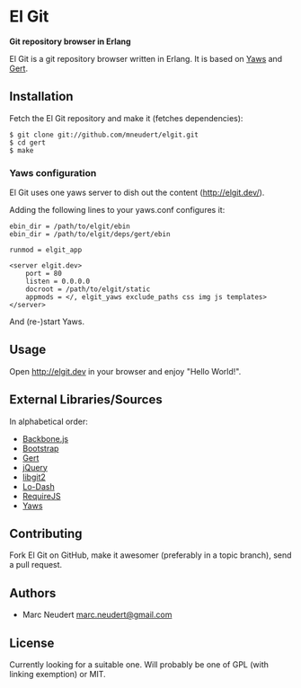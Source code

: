 # El Git
**Git repository browser in Erlang**

El Git is a git repository browser written in Erlang. It is based on
[Yaws](https://github.com/klacke/yaws) and
[Gert](https://github.com/mneudert/gert).


## Installation

Fetch the El Git repository and make it (fetches dependencies):

    $ git clone git://github.com/mneudert/elgit.git
    $ cd gert
    $ make

### Yaws configuration

El Git uses one yaws server to dish out the content (http://elgit.dev/).

Adding the following lines to your yaws.conf configures it:

    ebin_dir = /path/to/elgit/ebin
    ebin_dir = /path/to/elgit/deps/gert/ebin

    runmod = elgit_app

    <server elgit.dev>
        port = 80
        listen = 0.0.0.0
        docroot = /path/to/elgit/static
        appmods = </, elgit_yaws exclude_paths css img js templates>
    </server>

And (re-)start Yaws.


## Usage

Open http://elgit.dev in your browser and enjoy "Hello World!".


## External Libraries/Sources

In alphabetical order:

- [Backbone.js](http://backbonejs.org/)
- [Bootstrap](http://twitter.github.com/bootstrap/)
- [Gert](https://github.com/mneudert/gert/)
- [jQuery](http://jquery.com/)
- [libgit2](http://libgit2.github.com/)
- [Lo-Dash](http://lodash.com/)
- [RequireJS](http://requirejs.org/)
- [Yaws](https://github.com/klacke/yaws/)


## Contributing

Fork El Git on GitHub, make it awesomer (preferably in a topic branch),
send a pull request.


## Authors

* Marc Neudert <marc.neudert@gmail.com>


## License

Currently looking for a suitable one. Will probably be one of
GPL (with linking exemption) or MIT.